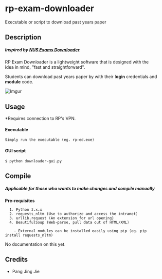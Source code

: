 # rp-exam-downloader
Executable or script to download past years paper

## Description 
##### Inspired by [NUS Exams Downloader](https://github.com/nusmodifications/nus-exams-downloader)

RP Exam Downloader is a lightweight software that is designed with the idea in mind, "fast and straightforward".

Students can download past years paper by with their **login** credentials and **module** code.

![Imgur](https://i.imgur.com/jiJPNB0.png)


## Usage

*Requires connection to RP's VPN.

#### Executable

```Simply run the executable (eg. rp-ed.exe)```

#### GUI script

```$ python downloader-gui.py```

## Compile
##### Applicable for those who wants to make changes and compile manually

**Pre-requisites**
```
  1. Python 3.x.x
  2. requests_nltm (Use to authorize and access the intranet)
  3. urllib.request (An extension for url opening)
  4. BeautifulSoup (Web-parse, pull data out of HTML/XML)
  
    - External modules can be installed easily using pip (eg. pip install requests_nltm)
```

No documentation on this yet.

## Credits

- Pang Jing Jie
